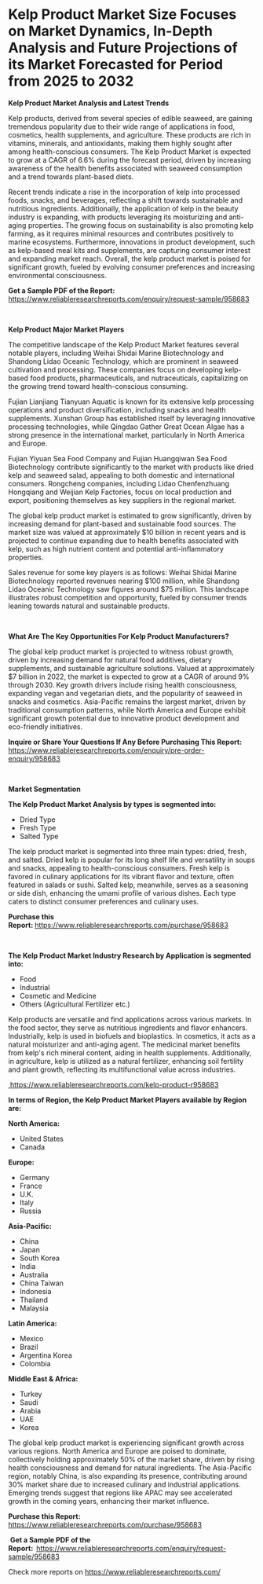 <p><h1>Kelp Product Market Size Focuses on Market Dynamics, In-Depth Analysis and Future Projections of its Market Forecasted for Period from 2025 to 2032</h1></p><p><strong>Kelp Product Market Analysis and Latest Trends</strong></p>
<p><p>Kelp products, derived from several species of edible seaweed, are gaining tremendous popularity due to their wide range of applications in food, cosmetics, health supplements, and agriculture. These products are rich in vitamins, minerals, and antioxidants, making them highly sought after among health-conscious consumers. The Kelp Product Market is expected to grow at a CAGR of 6.6% during the forecast period, driven by increasing awareness of the health benefits associated with seaweed consumption and a trend towards plant-based diets.</p><p>Recent trends indicate a rise in the incorporation of kelp into processed foods, snacks, and beverages, reflecting a shift towards sustainable and nutritious ingredients. Additionally, the application of kelp in the beauty industry is expanding, with products leveraging its moisturizing and anti-aging properties. The growing focus on sustainability is also promoting kelp farming, as it requires minimal resources and contributes positively to marine ecosystems. Furthermore, innovations in product development, such as kelp-based meal kits and supplements, are capturing consumer interest and expanding market reach. Overall, the kelp product market is poised for significant growth, fueled by evolving consumer preferences and increasing environmental consciousness.</p></p>
<p><strong>Get a Sample PDF of the Report:&nbsp;</strong> <a href="https://www.reliableresearchreports.com/enquiry/request-sample/958683?utm_campaign=1558&utm_medium=2&utm_source=Github&utm_content=ia&utm_term=07042025&utm_id=kelp-product">https://www.reliableresearchreports.com/enquiry/request-sample/958683</a></p>
<p>&nbsp;</p>
<p><strong>Kelp Product Major Market Players</strong></p>
<p><p>The competitive landscape of the Kelp Product Market features several notable players, including Weihai Shidai Marine Biotechnology and Shandong Lidao Oceanic Technology, which are prominent in seaweed cultivation and processing. These companies focus on developing kelp-based food products, pharmaceuticals, and nutraceuticals, capitalizing on the growing trend toward health-conscious consuming.</p><p>Fujian Lianjiang Tianyuan Aquatic is known for its extensive kelp processing operations and product diversification, including snacks and health supplements. Xunshan Group has established itself by leveraging innovative processing technologies, while Qingdao Gather Great Ocean Algae has a strong presence in the international market, particularly in North America and Europe.</p><p>Fujian Yiyuan Sea Food Company and Fujian Huangqiwan Sea Food Biotechnology contribute significantly to the market with products like dried kelp and seaweed salad, appealing to both domestic and international consumers. Rongcheng companies, including Lidao Chenfenzhuang Hongqiang and Weijian Kelp Factories, focus on local production and export, positioning themselves as key suppliers in the regional market.</p><p>The global kelp product market is estimated to grow significantly, driven by increasing demand for plant-based and sustainable food sources. The market size was valued at approximately $10 billion in recent years and is projected to continue expanding due to health benefits associated with kelp, such as high nutrient content and potential anti-inflammatory properties.</p><p>Sales revenue for some key players is as follows: Weihai Shidai Marine Biotechnology reported revenues nearing $100 million, while Shandong Lidao Oceanic Technology saw figures around $75 million. This landscape illustrates robust competition and opportunity, fueled by consumer trends leaning towards natural and sustainable products.</p></p>
<p>&nbsp;</p>
<p><strong>What Are The Key Opportunities For Kelp Product Manufacturers?</strong></p>
<p><p>The global kelp product market is projected to witness robust growth, driven by increasing demand for natural food additives, dietary supplements, and sustainable agriculture solutions. Valued at approximately $7 billion in 2022, the market is expected to grow at a CAGR of around 9% through 2030. Key growth drivers include rising health consciousness, expanding vegan and vegetarian diets, and the popularity of seaweed in snacks and cosmetics. Asia-Pacific remains the largest market, driven by traditional consumption patterns, while North America and Europe exhibit significant growth potential due to innovative product development and eco-friendly initiatives.</p></p>
<p><strong>Inquire or Share Your Questions If Any Before Purchasing This Report:</strong> <a href="https://www.reliableresearchreports.com/enquiry/pre-order-enquiry/958683?utm_campaign=1558&utm_medium=2&utm_source=Github&utm_content=ia&utm_term=07042025&utm_id=kelp-product">https://www.reliableresearchreports.com/enquiry/pre-order-enquiry/958683</a></p>
<p>&nbsp;</p>
<p><strong>Market Segmentation</strong></p>
<p><strong>The Kelp Product Market Analysis by types is segmented into:</strong></p>
<p><ul><li>Dried Type</li><li>Fresh Type</li><li>Salted Type</li></ul></p>
<p><p>The kelp product market is segmented into three main types: dried, fresh, and salted. Dried kelp is popular for its long shelf life and versatility in soups and snacks, appealing to health-conscious consumers. Fresh kelp is favored in culinary applications for its vibrant flavor and texture, often featured in salads or sushi. Salted kelp, meanwhile, serves as a seasoning or side dish, enhancing the umami profile of various dishes. Each type caters to distinct consumer preferences and culinary uses.</p></p>
<p><strong>Purchase this Report:&nbsp;</strong><a href="https://www.reliableresearchreports.com/purchase/958683?utm_campaign=1558&utm_medium=2&utm_source=Github&utm_content=ia&utm_term=07042025&utm_id=kelp-product">https://www.reliableresearchreports.com/purchase/958683</a></p>
<p>&nbsp;</p>
<p><strong>The Kelp Product Market Industry Research by Application is segmented into:</strong></p>
<p><ul><li>Food</li><li>Industrial</li><li>Cosmetic and Medicine</li><li>Others (Agricultural Fertilizer etc.)</li></ul></p>
<p><p>Kelp products are versatile and find applications across various markets. In the food sector, they serve as nutritious ingredients and flavor enhancers. Industrially, kelp is used in biofuels and bioplastics. In cosmetics, it acts as a natural moisturizer and anti-aging agent. The medicinal market benefits from kelp's rich mineral content, aiding in health supplements. Additionally, in agriculture, kelp is utilized as a natural fertilizer, enhancing soil fertility and plant growth, reflecting its multifunctional value across industries.</p></p>
<p><a href="https://www.reliableresearchreports.com/kelp-product-r958683?utm_campaign=1558&utm_medium=2&utm_source=Github&utm_content=ia&utm_term=07042025&utm_id=kelp-product">&nbsp;https://www.reliableresearchreports.com/kelp-product-r958683</a></p>
<p><strong>In terms of Region, the Kelp Product Market Players available by Region are:</strong></p>
<p>
    <p> <strong> North America: </strong>
        <ul>
            <li>United States</li>
            <li>Canada</li>
        </ul>
        </p> 
    <p> <strong> Europe: </strong>
        <ul>
            <li>Germany</li>
            <li>France</li>
            <li>U.K.</li>
            <li>Italy</li>
            <li>Russia</li>
        </ul>
        </p> 
    <p> <strong> Asia-Pacific: </strong>
        <ul>
            <li>China</li>
            <li>Japan</li>
            <li>South Korea</li>
            <li>India</li>
            <li>Australia</li>
            <li>China Taiwan</li>
            <li>Indonesia</li>
            <li>Thailand</li>
            <li>Malaysia</li>
        </ul>
        </p> 
    <p> <strong> Latin America: </strong>
        <ul>
            <li>Mexico</li>
            <li>Brazil</li>
            <li>Argentina Korea</li>
            <li>Colombia</li>
        </ul>
        </p> 
    <p> <strong> Middle East & Africa: </strong>
        <ul>
            <li>Turkey</li>
            <li>Saudi</li>
            <li>Arabia</li>
            <li>UAE</li>
            <li>Korea</li>
        </ul>
    </p>
    </p>
<p><p>The global kelp product market is experiencing significant growth across various regions. North America and Europe are poised to dominate, collectively holding approximately 50% of the market share, driven by rising health consciousness and demand for natural ingredients. The Asia-Pacific region, notably China, is also expanding its presence, contributing around 30% market share due to increased culinary and industrial applications. Emerging trends suggest that regions like APAC may see accelerated growth in the coming years, enhancing their market influence.</p></p>
<p><strong>Purchase this Report: </strong><a href="https://www.reliableresearchreports.com/purchase/958683?utm_campaign=1558&utm_medium=2&utm_source=Github&utm_content=ia&utm_term=07042025&utm_id=kelp-product">https://www.reliableresearchreports.com/purchase/958683</a></p>
<p>&nbsp;<strong>Get a Sample PDF of the Report:&nbsp;&nbsp;</strong><a href="https://www.reliableresearchreports.com/enquiry/request-sample/958683?utm_campaign=1558&utm_medium=2&utm_source=Github&utm_content=ia&utm_term=07042025&utm_id=kelp-product">https://www.reliableresearchreports.com/enquiry/request-sample/958683</a></p>
<p><strong></strong></p>
<p>Check more reports on <a href="https://www.reliableresearchreports.com/?utm_campaign=1558&utm_medium=2&utm_source=Github&utm_content=ia&utm_term=07042025&utm_id=kelp-product">https://www.reliableresearchreports.com/</a></p>
